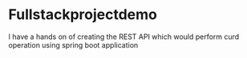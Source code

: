 # Fullstackprojectdemo
I have a hands on of creating the REST API which would perform curd operation using spring boot application
